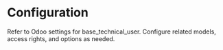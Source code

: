 # Configuration

Refer to Odoo settings for base_technical_user. Configure related models, access rights, and options as needed.
